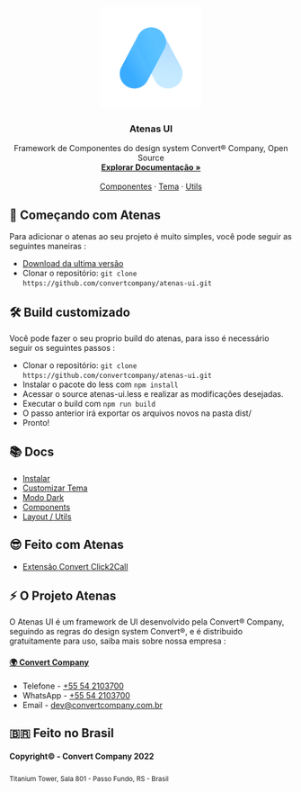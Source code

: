<p align="center">
  <a href="https://convertcompany.com.br/">
    <img src="docs/icon-light.png" alt="Atenas" width="180">
  </a>
</p>

<h3 align="center">Atenas UI</h3>

<p align="center">
  Framework de Componentes do design system Convert® Company, Open Source
  <br>
  <a href="https://atenas.convert.app.br/src/docs/installation"><strong>Explorar Documentação »</strong></a>
  <br>
  <br>
  <a href="https://atenas.convert.app.br/src/docs/components">Componentes</a>
  ·
  <a href="https://atenas.convert.app.br/src/docs/css">Tema</a>
  ·
  <a href="https://atenas.convert.app.br/src/docs/layout">Utils</a>
</p>

## 🚀 Começando com Atenas
Para adicionar o atenas ao seu projeto é muito simples, você pode seguir as seguintes maneiras :

- [Download da ultima versão](https://atenas.convert.app.br/src/docs/installation/#download)
- Clonar o repositório: `git clone https://github.com/convertcompany/atenas-ui.git`

## 🛠 Build customizado
Você pode fazer o seu proprio build do atenas, para isso é necessário seguir os seguintes passos :
- Clonar o repositório: `git clone https://github.com/convertcompany/atenas-ui.git`
- Instalar o pacote do less com `npm install`
- Acessar o source atenas-ui.less e realizar as modificações desejadas.
- Executar o build com `npm run build`
- O passo anterior irá exportar os arquivos novos na pasta dist/
- Pronto!

## 📚 Docs
- [Instalar](https://atenas.convert.app.br/src/docs/installation)
- [Customizar Tema](https://atenas.convert.app.br/src/docs/css/#theme)
- [Modo Dark](https://atenas.convert.app.br/src/docs/css/#darkmode)
- [Components](https://atenas.convert.app.br/src/docs/components)
- [Layout / Utils](https://atenas.convert.app.br/src/docs/layout)

## 😎 Feito com Atenas
- [Extensão Convert Click2Call](https://chrome.google.com/webstore/detail/convert-click2call/ibknofmdcbgmgadmdidenjifmphdjkog?hl=pt-br)

## ⚡️ O Projeto Atenas
O Atenas UI é um framework de UI desenvolvido pela Convert® Company, seguindo as regras do design system Convert®, e é distribuido gratuitamente para uso, saiba mais sobre nossa empresa :

#### [🌍 Convert Company](https://convertcompany.com.br)
- Telefone - <a href="tel:+555421037000">+55 54 2103700</a>
- WhatsApp - [+55 54 2103700](https://wa.me/555421037000)  
- Email - [dev@convertcompany.com.br](mailto:dev@convertcompany.com.br)

## 🇧🇷 Feito no Brasil
#### Copyright© - Convert Company 2022  
<sub>Titanium Tower, Sala 801 - Passo Fundo, RS - Brasil</sub>